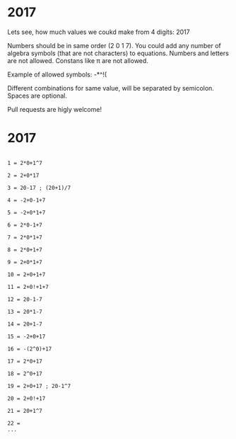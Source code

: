 # 2017

Lets see, how much values we coukd make from 4 digits: 2017

Numbers should be in same order (2 0 1 7). You could add any number of algebra symbols (that are not characters) to equations. Numbers and letters are not allowed. Constans like π are not allowed.

Example of allowed symbols: -*^!(

Different combinations for same value, will be separated by semicolon. Spaces are optional.

Pull requests are higly welcome! 

# 2017

```

1 = 2*0+1^7

2 = 2+0*17

3 = 20-17 ; (20+1)/7

4 = -2+0-1+7

5 = -2+0*1+7

6 = 2*0-1+7

7 = 2*0*1+7

8 = 2*0+1+7

9 = 2+0*1+7

10 = 2+0+1+7

11 = 2+0!+1+7

12 = 20-1-7

13 = 20*1-7

14 = 20+1-7

15 = -2+0+17

16 = -(2^0)+17

17 = 2*0+17

18 = 2^0+17

19 = 2+0+17 ; 20-1^7

20 = 2+0!+17

21 = 20+1^7

22 = 
...
